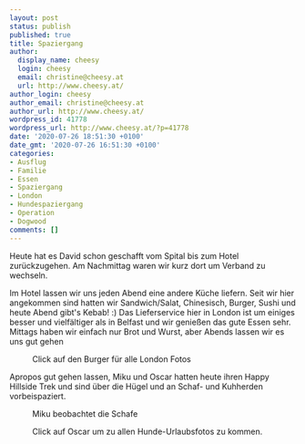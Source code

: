 ```yaml
---
layout: post
status: publish
published: true
title: Spaziergang
author:
  display_name: cheesy
  login: cheesy
  email: christine@cheesy.at
  url: http://www.cheesy.at/
author_login: cheesy
author_email: christine@cheesy.at
author_url: http://www.cheesy.at/
wordpress_id: 41778
wordpress_url: http://www.cheesy.at/?p=41778
date: '2020-07-26 18:51:30 +0100'
date_gmt: '2020-07-26 16:51:30 +0100'
categories:
- Ausflug
- Familie
- Essen
- Spaziergang
- London
- Hundespaziergang
- Operation
- Dogwood
comments: []
---
```

<!-- wp:paragraph -->
Heute hat es David schon geschafft vom Spital bis zum Hotel zurückzugehen. Am Nachmittag waren wir kurz dort um Verband zu wechseln.
<!-- /wp:paragraph -->
<!-- wp:paragraph -->
Im Hotel lassen wir uns jeden Abend eine andere Küche liefern. Seit wir hier angekommen sind hatten wir Sandwich/Salat, Chinesisch, Burger, Sushi und heute Abend gibt's Kebab! :) Das Lieferservice hier in London ist um einiges besser und vielfältiger als in Belfast und wir genießen das gute Essen sehr. Mittags haben wir einfach nur Brot und Wurst, aber Abends lassen wir es uns gut gehen
<!-- /wp:paragraph -->
<!-- wp:image {"id":41787,"linkDestination":"custom"} -->
<figure class="wp-block-image"><a href="http://www.cheesy.at/fotos/leben-in-belfast/2020-2/david-in-london/"><img src="http://www.cheesy.at/wp-content/uploads/David-London-47.jpg" alt="" class="wp-image-41787"></a><br>
<figcaption>Click auf den Burger für alle London Fotos</figcaption>
</figure>
<!-- /wp:image -->
<!-- wp:paragraph -->
Apropos gut gehen lassen, Miku und Oscar hatten heute ihren Happy Hillside Trek und sind über die Hügel und an Schaf- und Kuhherden vorbeispaziert.
<!-- /wp:paragraph -->
<!-- wp:image {"id":41766} -->
<figure class="wp-block-image"><img src="http://www.cheesy.at/wp-content/uploads/Miku-und-Oscar-51.jpg" alt="" class="wp-image-41766"><br>
<figcaption>Miku beobachtet die Schafe</figcaption>
</figure>
<!-- /wp:image -->
<!-- wp:image {"id":41765,"linkDestination":"custom"} -->
<figure class="wp-block-image"><a href="http://www.cheesy.at/fotos/leben-in-belfast/2020-2/miku-und-oscar-im-urlaub/"><img src="http://www.cheesy.at/wp-content/uploads/Miku-und-Oscar-50.jpg" alt="" class="wp-image-41765"></a><br>
<figcaption>Click auf Oscar um zu allen Hunde-Urlaubsfotos zu kommen.</figcaption>
</figure>
<!-- /wp:image -->
